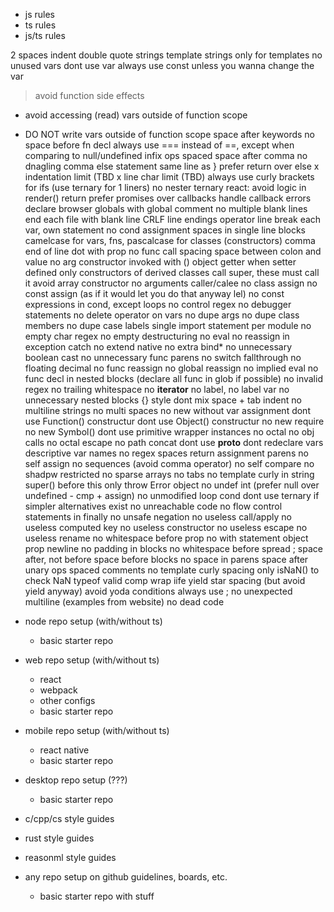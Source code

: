 - js rules
- ts rules
- js/ts rules

2 spaces indent
double quote strings
template strings only for templates
no unused vars
dont use var
always use const unless you wanna change the var
> avoid function side effects
- avoid accessing (read) vars outside of function scope
- DO NOT write vars outside of function scope
space after keywords
no space before fn decl
always use === instead of ==, except when comparing to null/undefined
infix ops spaced
space after comma
no dnagling comma
else statement same line as }
prefer return over else
x indentation limit (TBD
x line char limit (TBD)
always use curly brackets for ifs (use ternary for 1 liners)
no nester ternary
react: avoid logic in render() return
prefer promises over callbacks
handle callback errors
declare browser globals with global comment
no multiple blank lines
end each file with blank line
CRLF line endings
operator line break
each var, own statement
no cond assignment
spaces in single line blocks
camelcase for vars, fns, pascalcase for classes (constructors)
comma end of line
dot with prop
no func call spacing
space between colon and value
no arg constructor invoked with ()
object getter when setter defined
only constructors of derived classes call super, these must call it
avoid array constructor
no arguments caller/calee
no class assign
no const assign (as if it would let you do that anyway lel)
no const expressions in cond, except loops
no control regex
no debugger statements
no delete operator on vars
no dupe args
no dupe class members
no dupe case labels
single import statement per module
no empty char regex
no empty destructuring
no eval
no reassign in exception catch
no extend native
no extra bind*
no unnecessary boolean cast
no unnecessary func parens
no switch fallthrough
no floating decimal
no func reassign
no global reassign
no implied eval
no func decl in nested blocks (declare all func in glob if possible)
no invalid regex
no trailing whitespace
no __iterator__
no label, no label var
no unnecessary nested blocks
{} style
dont mix space + tab indent
no multiline strings
no multi spaces
no new without var assignment
dont use Function() constructur
dont use Object() constructur
no new require
no new Symbol()
dont use primitive wrapper instances
no octal
no obj calls
no octal escape
no path concat
dont use __proto__
dont redeclare vars
descriptive var names
no regex spaces
return assignment parens
no self assign
no sequences (avoid comma operator)
no self compare
no shadpw restricted
no sparse arrays
no tabs
no template curly in string
super() before this
only throw Error object
no undef int (prefer null over undefined - cmp + assign)
no unmodified loop cond
dont use ternary if simpler alternatives exist
no unreachable code
no flow control statements in finally
no unsafe negation
no useless call/apply
no useless computed key
no useless constructor
no useless escape
no useless rename
no whitespace before prop
no with statement
object prop newline
no padding in blocks
no whitespace before spread
; space after, not before
space before blocks
no space in parens
space after unary ops
spaced comments
no template curly spacing
only isNaN() to check NaN
typeof valid comp
wrap iife
yield star spacing (but avoid yield anyway)
avoid yoda conditions
always use ;
no unexpected multiline (examples from website)
no dead code

- node repo setup (with/without ts)
  - basic starter repo
- web repo setup (with/without ts)
  - react
  - webpack
  - other configs
  - basic starter repo
- mobile repo setup (with/without ts)
  - react native
  - basic starter repo
- desktop repo setup (???)
  - basic starter repo

- c/cpp/cs style guides
- rust style guides
- reasonml style guides

- any repo setup on github guidelines, boards, etc.
  - basic starter repo with stuff

